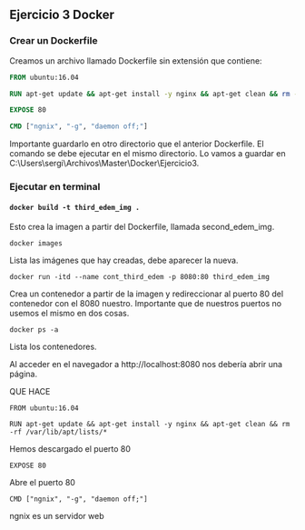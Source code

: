 ## Ejercicio 3 Docker

### Crear un Dockerfile

Creamos un archivo llamado Dockerfile sin extensión que contiene:

```dockerfile
FROM ubuntu:16.04

RUN apt-get update && apt-get install -y nginx && apt-get clean && rm -rf /var/lib/apt/lists/*

EXPOSE 80

CMD ["ngnix", "-g", "daemon off;"]
```

Importante guardarlo en otro directorio que el anterior Dockerfile. El comando se debe ejecutar en el mismo directorio. Lo vamos a guardar en C:\Users\sergi\Archivos\Master\Docker\Ejercicio3.

### Ejecutar en terminal

#### `docker build -t third_edem_img .`

Esto crea la imagen a partir del Dockerfile, llamada second_edem_img.

`docker images`

Lista las imágenes que hay creadas, debe aparecer la nueva.

`docker run -itd --name cont_third_edem -p 8080:80
third_edem_img`

Crea un contenedor a partir de la imagen y redireccionar al puerto 80 del contenedor con el 8080 nuestro. Importante que de nuestros puertos no usemos el mismo en dos cosas.

`docker ps -a`

Lista los contenedores.

Al acceder en el navegador a  http://localhost:8080 nos debería abrir una página.

QUE HACE

`FROM ubuntu:16.04`

`RUN apt-get update && apt-get install -y nginx && apt-get clean && rm -rf /var/lib/apt/lists/*`

Hemos descargado el puerto 80

`EXPOSE 80`

Abre el puerto 80

`CMD ["ngnix", "-g", "daemon off;"]`

ngnix es un servidor web

